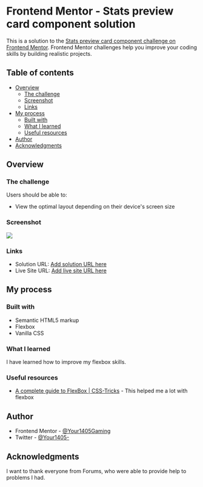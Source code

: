 # Frontend Mentor - Stats preview card component solution

This is a solution to the [Stats preview card component challenge on Frontend Mentor](https://www.frontendmentor.io/challenges/stats-preview-card-component-8JqbgoU62). Frontend Mentor challenges help you improve your coding skills by building realistic projects. 

## Table of contents

- [Overview](#overview)
  - [The challenge](#the-challenge)
  - [Screenshot](#screenshot)
  - [Links](#links)
- [My process](#my-process)
  - [Built with](#built-with)
  - [What I learned](#what-i-learned)
  - [Useful resources](#useful-resources)
- [Author](#author)
- [Acknowledgments](#acknowledgments)

## Overview

### The challenge

Users should be able to:

- View the optimal layout depending on their device's screen size

### Screenshot

![](./screenshot.jpg)

### Links

- Solution URL: [Add solution URL here](https://your-solution-url.com)
- Live Site URL: [Add live site URL here](https://your-live-site-url.com)

## My process

### Built with

- Semantic HTML5 markup
- Flexbox
- Vanilla CSS

### What I learned

I have learned how to improve my flexbox skills.


### Useful resources

- [A complete guide to FlexBox | CSS-Tricks](https://css-tricks.com/snippets/css/a-guide-to-flexbox/) - This helped me a lot with flexbox

## Author

- Frontend Mentor - [@Your1405Gaming](https://www.frontendmentor.io/profile/Your1405Gaming)
- Twitter - [@Your1405-](https://www.twitter.com/Your1405)

## Acknowledgments

I want to thank everyone from Forums, who were able to provide help to problems I had.
